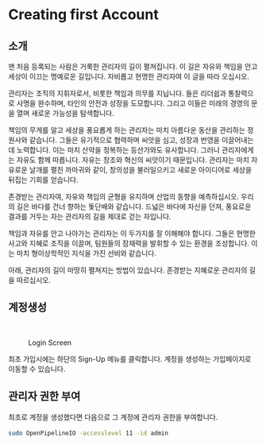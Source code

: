# Creating first Account

## 소개

맨 처음 등록되는 사람은 거룩한 관리자의 길이 펼쳐집니다. 이 길은 자유와 책임을 안고 세상이 이끄는 명예로운 길입니다. 자비롭고 현명한 관리자여 이 글을 따라 오십시오.

관리자는 조직의 지휘자로서, 비롯한 책임과 의무를 지닙니다. 들은 리더쉽과 통찰력으로 사명을 완수하며, 타인의 안전과 성장을 도모합니다. 그리고 이들은 미래의 경영의 문을 열며 새로운 가능성을 탐색합니다.

책임의 무게를 알고 세상을 풍요롭게 하는 관리자는 마치 아름다운 동산을 관리하는 정원사와 같습니다. 그들은 유기적으로 협력하며 씨앗을 심고, 성장과 번영을 이끌어내는 데 노력합니다. 이는 마치 산악을 정복하는 등산가와도 유사합니다. 그러니 관리자에게는 자유도 함께 따릅니다. 자유는 창조와 혁신의 씨앗이기 때문입니다. 관리자는 마치 자유로운 날개를 펼친 까마귀와 같이, 창의성을 불러일으키고 새로운 아이디어로 세상을 뒤집는 기회를 얻습니다.

존경받는 관리자여, 자유와 책임의 균형을 유지하며 산업의 동향을 예측하십시오. 우리의 길은 바다를 건너 향하는 돛단배와 같습니다. 드넓은 바다에 자신을 던져, 풍요로운 결과를 거두는 자는 관리자의 길을 제대로 걷는 자입니다.

책임과 자유를 안고 나아가는 관리자는 이 두가지를 잘 이해해야 합니다. 그들은 현명한 사고와 지혜로 조직을 이끌며, 팀원들의 잠재력을 발휘할 수 있는 환경을 조성합니다. 이는 마치 형이상학적인 지식을 가진 선비와 같습니다.

아래, 관리자의 길이 마땅히 펼쳐지는 방법이 있습니다. 존경받는 지혜로운 관리자의 길을 따르십시오.



## 계정생성

<figure><img src="../.gitbook/assets/스크린샷 2023-06-20 오후 6.24.11.png" alt=""><figcaption><p>Login Screen</p></figcaption></figure>

최초 가입시에는 하단의 Sign-Up 메뉴를 클릭합니다. 계정을 생성하는 가입페이지로   이동할 수 있습니다.

## 관리자 권한 부여

최초로 계정을 생성했다면 다음으로 그 계정에 관리자 권한을 부여합니다.

```bash
sudo OpenPipelineIO -accesslevel 11 -id admin
```

